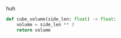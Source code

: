 huh

```python
def cube_volume(side_len: float) -> float:
	volume = side_len ** 3
	return volume
```
